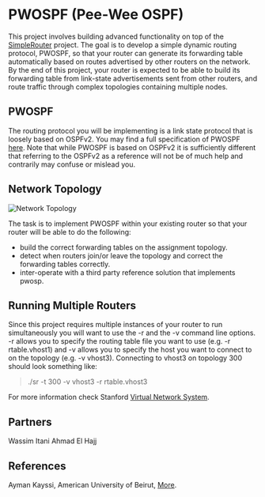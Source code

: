 PWOSPF (Pee-Wee OSPF)
=====================

This project involves building advanced functionality on top of the <a href="https://github.com/cesarghali/SimpleRouter" target="_new">SimpleRouter</a> project. The goal is to develop a simple dynamic routing protocol, PWOSPF, so that your router can generate its forwarding table automatically based on routes advertised by other routers on the network. By the end of this project, your router is expected to be able to build its forwarding table from link-state advertisements sent from other routers, and route traffic through complex topologies containing multiple nodes.

PWOSPF
------
The routing protocol you will be implementing is a link state protocol that is loosely based on OSPFv2. You may find a full specification of PWOSPF <a href="https://github.com/cesarghali/PWOSPF/blob/master/PWOSPF%20Specs.pdf" target="_new">here</a>. Note that while PWOSPF is based on OSPFv2 it is sufficiently different that referring to the OSPFv2 as a reference will not be of much help and contrarily may confuse or mislead you.

Network Topology
----------------
![Network Topology](/blob/master/topology.png)

The task is to implement PWOSPF within your existing router so that your router will be able to do the following:

* build the correct forwarding tables on the assignment topology.
* detect when routers join/or leave the topology and correct the forwarding tables correctly.
* inter-operate with a third party reference solution that implements pwosp.

Running Multiple Routers
------------------------
Since this project requires multiple instances of your router to run simultaneously you will want to use the -r and the -v command line options. -r allows you to specify the routing table file you want to use (e.g. -r rtable.vhost1) and -v allows you to specify the host you want to connect to on the topology (e.g. -v vhost3). Connecting to vhost3 on topology 300 should look something like:

> ./sr -t 300 -v vhost3 -r rtable.vhost3

For more information check Stanford <a href="http://yuba.stanford.edu/vns/assignments/pwospf/" target="_new">Virtual Network System</a>.

Partners
--------
Wassim Itani
Ahmad El Hajj

References
----------
Ayman Kayssi, American University of Beirut, <a href="http://staff.aub.edu.lb/~ayman/" target="_new">More</a>.